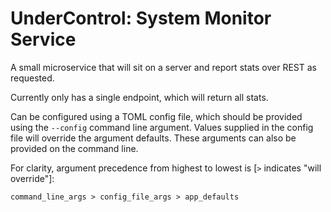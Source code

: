 # UnderControl: System Monitor Service

A small microservice that will sit on a server and report stats over REST as requested.

Currently only has a single endpoint, which will return all stats.

Can be configured using a TOML config file, which should be provided using the `--config` command line argument. Values supplied in
the config file will override the argument defaults. These arguments can also be provided on the command line.

For clarity, argument precedence from highest to lowest is [`>` indicates "will override"]:

    command_line_args > config_file_args > app_defaults